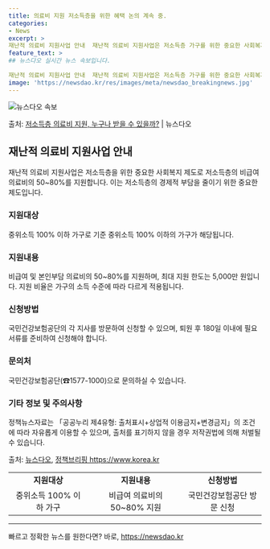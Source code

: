 ```yaml
---
title: 의료비 지원 저소득층을 위한 혜택 논의 계속 중.
categories:
- News
excerpt: >
재난적 의료비 지원사업 안내  재난적 의료비 지원사업은 저소득층 가구를 위한 중요한 사회복지 제도로, 비급여…
feature_text: >
## 뉴스다오 실시간 뉴스 속보입니다.

재난적 의료비 지원사업 안내  재난적 의료비 지원사업은 저소득층 가구를 위한 중요한 사회복지 제도로, 비급여…
image: 'https://newsdao.kr/res/images/meta/newsdao_breakingnews.jpg'
---
```


![뉴스다오 속보](https://newsdao.kr/res/images/meta/newsdao_breakingnews.jpg)

<p>출처: <a href="https://newsdao.kr/4486" rel="dofollow">저소득층 의료비 지원, 누구나 받을 수 있을까?</a> | 뉴스다오</p>

<h2 data-ke-size="size26">재난적 의료비 지원사업 안내</h2>
<p data-ke-size="size16">재난적 의료비 지원사업은 저소득층을 위한 중요한 사회복지 제도로 저소득층의 비급여 의료비의 50~80%를 지원합니다. 이는 저소득층의 경제적 부담을 줄이기 위한 중요한 제도입니다.</p>

<h3>지원대상</h3>
<p data-ke-size="size16">중위소득 100% 이하 가구로 기준 중위소득 100% 이하의 가구가 해당됩니다.</p>

<h3>지원내용</h3>
<p data-ke-size="size16">비급여 및 본인부담 의료비의 50~80%를 지원하며, 최대 지원 한도는 5,000만 원입니다. 지원 비율은 가구의 소득 수준에 따라 다르게 적용됩니다.</p>

<h3>신청방법</h3>
<p data-ke-size="size16">국민건강보험공단의 각 지사를 방문하여 신청할 수 있으며, 퇴원 후 180일 이내에 필요 서류를 준비하여 신청해야 합니다.</p>

<h3>문의처</h3>
<p data-ke-size="size16">국민건강보험공단(☎1577-1000)으로 문의하실 수 있습니다.</p>

<h3>기타 정보 및 주의사항</h3>
<p data-ke-size="size16">정책뉴스자료는 「공공누리 제4유형: 출처표시+상업적 이용금지+변경금지」의 조건에 따라 자유롭게 이용할 수 있으며, 출처를 표기하지 않을 경우 저작권법에 의해 처벌될 수 있습니다.</p>

<p data-ke-size="size16">출처: <a href="https://newsdao.kr/4486">뉴스다오</a>, <a href="https://www.korea.kr">정책브리핑 https://www.korea.kr</a></p>
<table>
  <tr>
    <td style="text-align: center; height: 17px;"><b>지원대상</b></td>
    <td style="text-align: center; height: 17px;"><b>지원내용</b></td>
    <td style="text-align: center; height: 17px;"><b>신청방법</b></td>
  </tr>
  <tr>
    <td style="text-align: center;">중위소득 100% 이하 가구</td>
    <td style="text-align: center;">비급여 의료비의 50~80% 지원</td>
    <td style="text-align: center;">국민건강보험공단 방문 신청</td>
  </tr>
</table>
<hr> 

빠르고 정확한 뉴스를 원한다면? 바로, <a href="https://newsdao.kr" rel="dofollow">https://newsdao.kr</a>


    

